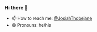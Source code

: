 ### Hi there 👋

- 📫 How to reach me: [@JosiahThobejane](https://twitter.com/josiahthobejane)
- 😄 Pronouns: he/his
